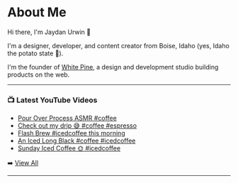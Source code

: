 # About Me

Hi there, I'm Jaydan Urwin 👋

I'm a designer, developer, and content creator from Boise, Idaho (yes, Idaho the potato state 🥔).

I'm the founder of [White Pine](https://whitepine.studio), a design and development studio building products on the web.

--- 

### 📺 Latest YouTube Videos 
<!-- YOUTUBE:START -->
- [Pour Over Process ASMR #coffee](https://www.youtube.com/watch?v=Ifwe7-MN1c0)
- [Check out my drip 😅 #coffee #espresso](https://www.youtube.com/watch?v=0gE6Ta5Zy40)
- [Flash Brew #icedcoffee this morning](https://www.youtube.com/watch?v=FuAA3Xr67-g)
- [An Iced Long Black #coffee #icedcoffee](https://www.youtube.com/watch?v=caVrrUHaUwI)
- [Sunday Iced Coffee 🌞  #icedcoffee](https://www.youtube.com/watch?v=Xk2i5nKVIkk)
<!-- YOUTUBE:END --> 

➡️ [View All](https://youtube.com/@LittleSticks) 

---

<!--
**jaydanurwin/jaydanurwin** is a ✨ _special_ ✨ repository because its `README.md` (this file) appears on your GitHub profile.

Here are some ideas to get you started:

- 🔭 I’m currently working on ...
- 🌱 I’m currently learning ...
- 👯 I’m looking to collaborate on ...
- 🤔 I’m looking for help with ...
- 💬 Ask me about ...
- 📫 How to reach me: ...
- 😄 Pronouns: ...
- ⚡ Fun fact: ...
-->
